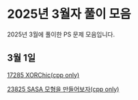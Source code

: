 # 2025년 3월자 풀이 모음

2025년 3월에 풀이한 PS 문제 모음입니다.

## 3월 1일

[17285 XORChic(cpp only)](20250302/17285.cpp)

[23825 SASA 모형을 만들어보자(cpp only)](20250302/23825.cpp)
